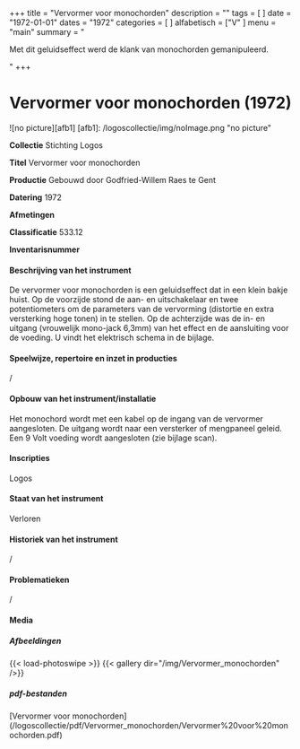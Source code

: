 ﻿+++
title = "Vervormer voor monochorden"
description = ""
tags = [
]
date = "1972-01-01"
dates = "1972"
categories = [
]
alfabetisch = ["V"
]
menu = "main"
summary = "<p>Met dit geluidseffect werd de klank van monochorden gemanipuleerd.</p>"
+++

# Vervormer voor monochorden (1972)
![no picture][afb1]
[afb1]: /logoscollectie/img/noImage.png "no picture"

**Collectie**
Stichting Logos

**Titel**
Vervormer voor monochorden

**Productie**
Gebouwd door Godfried-Willem Raes te Gent

**Datering**
1972

**Afmetingen**

**Classificatie**
533.12

**Inventarisnummer**

#### Beschrijving van het instrument
De vervormer voor monochorden is een geluidseffect dat in een klein bakje huist. Op de voorzijde stond de aan- en uitschakelaar en twee potentiometers om de parameters van de vervorming (distortie en extra versterking hoge tonen) in te stellen. Op de achterzijde was de in- en uitgang (vrouwelijk mono-jack 6,3mm) van het effect en de aansluiting voor de voeding. U vindt het elektrisch schema in de bijlage.

#### Speelwijze, repertoire en inzet in producties
/

#### Opbouw van het instrument/installatie
Het monochord wordt met een kabel op de ingang van de vervormer aangesloten. De uitgang wordt naar een versterker of mengpaneel geleid. Een 9 Volt voeding wordt aangesloten (zie bijlage scan).

#### Inscripties
Logos

#### Staat van het instrument
Verloren

#### Historiek van het instrument
/

#### Problematieken
/

#### Media
##### Afbeeldingen
{{< load-photoswipe >}}
{{< gallery dir="/img/Vervormer_monochorden" />}}

##### pdf-bestanden
[Vervormer voor monochorden] (/logoscollectie/pdf/Vervormer_monochorden/Vervormer%20voor%20monochorden.pdf)